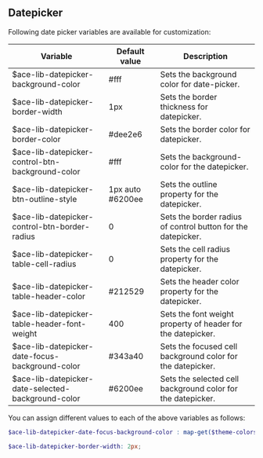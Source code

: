 ## Datepicker
Following date picker variables are available for customization:

| Variable                                          | Default value    | Description                               |
| --------------------------------------------------|------------------|-------------------------------------------|
| $ace-lib-datepicker-background-color              | #fff             | Sets the background color for date-picker.|
| $ace-lib-datepicker-border-width                  | 1px              | Sets the border thickness for datepicker.|
| $ace-lib-datepicker-border-color                  | #dee2e6          | Sets the border color for datepicker.|
| $ace-lib-datepicker-control-btn-background-color  | #fff             | Sets the background-color for the datepicker.|
| $ace-lib-datepicker-btn-outline-style             | 1px auto #6200ee | Sets the outline property for the datepicker.|
| $ace-lib-datepicker-control-btn-border-radius     | 0                | Sets the border radius of control button for the datepicker.|
| $ace-lib-datepicker-table-cell-radius             | 0                | Sets the cell radius property for the datepicker.|
| $ace-lib-datepicker-table-header-color            | #212529          | Sets the header color property for the datepicker.|
| $ace-lib-datepicker-table-header-font-weight      | 400              | Sets the font weight property of header for the datepicker.|
| $ace-lib-datepicker-date-focus-background-color   | #343a40          | Sets the focused cell background color for the datepicker.|
| $ace-lib-datepicker-date-selected-background-color| #6200ee          | Sets the selected cell background color for the datepicker.|

You can assign different values to each of the above variables as follows:
```scss
$ace-lib-datepicker-date-focus-background-color : map-get($theme-colors, "purple"); // This map color must be present in the $theme-colors map.

$ace-lib-datepicker-border-width: 2px;
```
